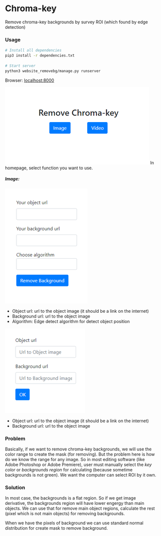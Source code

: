 # Chroma-key

Remove chroma-key backgrounds by survey ROI (which found by edge detection)

### Usage

``` bash
# Install all dependencies
pip3 install -r dependencies.txt

# Start server 
python3 website_removebg/manage.py runserver
```

Browser: [localhost:8000](http://localhost:8000/)

![](./images/home.png)
In homepage, select function you want to use.

##### Image:
![](./images/image.png)

- Object url: url to the object image (it should be a link on the internet)
- Background url: url to the object image
- Algorithm: Edge detect algorithm for detect object position

![](./images/video.png)
- Object url: url to the object image (it should be a link on the internet)
- Background url: url to the object image

### Problem 

Basically, if we want to remove chroma-key backgrounds, we will use the color range to create the mask (for removing). But the problem here is how do we know the range for any image. So in most editing software (like Adobe Photoshop or Adobe Premiere), user must manually select the _key color_ or _backgrounds region_ for calculating (because sometime backgrounds is not green). We want the computer can select ROI by it own.

### Solution

In most case, the backgrounds is a flat region. So if we get image derivative, the backgrounds region will have lower engergy than main objects. We can use that for remove main object regions, calculate the rest (pixel which is not main objects) for removing backgrounds.

When we have the pixels of background we can use standard normal distribution for create mask to remove background.
